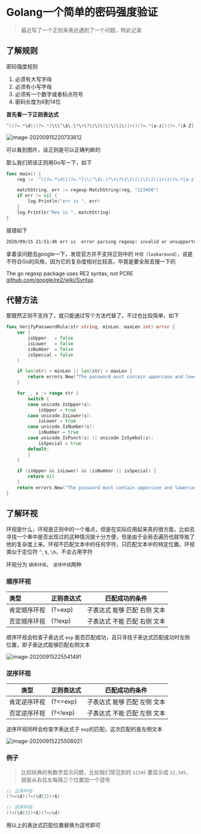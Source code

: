 # Golang一个简单的密码强度验证

<!--more-->

> 最近写了一个正则来表达遇到了一个问题，特此记录

## 了解规则

密码强度规则

1. 必须有大写字母
2. 必须有小写字母
3. 必须有一个数字或者标点符号
4. 密码长度为6到14位

**首先看一下正则表达式**

```go
^((?=.*\d)|(?=.*[\\\^\$\.\*\+\?\{\}\(\)\[\]\|]+))(?=.*[a-z])(?=.*[A-Z]).{6, 14}$
```

![image-20200915220733612](https://pic.yqqy.top/blog/image-20200915220733612.png "匹配结果")

可以看到图片，该正则是可以正确判断的

那么我们把该正则用Go写一下，如下

```go
func main() {
	reg := `^((?=.*\d)|(?=.*[\\\^\$\.\*\+\?\{\}\(\)\[\]\|]+))(?=.*[a-z])(?=.*[A-Z]).{6, 14}$`

	matchString, err := regexp.MatchString(reg, "123456")
	if err != nil {
		log.Println("err is ", err)
	}
	log.Println("Res is ", matchString)
}
```

报错如下

```bash
2020/09/15 21:51:46 err is  error parsing regexp: invalid or unsupported Perl syntax: `(?=`
```

拿着该问题去google一下，发现官方并不支持正则中的 `环视（lookaround）`，说是不符合Go的风格，因为它的复杂度相对比较高，毕竟是要全局去搜一下的

The go regexp package uses RE2 syntax, not PCRE [github.com/google/re2/wiki/Syntax](https://github.com/google/re2/wiki/Syntax)

## 代替方法

那既然正则不支持了，就只能通过写个方法代替了，不过也比较简单，如下

```go
func VerifyPasswordRule(str string, minLen, maxLen int) error {
	var (
		isUpper   = false
		isLower   = false
		isNumber  = false
		isSpecial = false
	)

	if len(str) < minLen || len(str) > maxLen {
		return errors.New("The password must contain uppercase and lowercase letters, numbers or punctuation, and must be 6-14 digits long. ")
	}

	for _, s := range str {
		switch {
		case unicode.IsUpper(s):
			isUpper = true
		case unicode.IsLower(s):
			isLower = true
		case unicode.IsNumber(s):
			isNumber = true
		case unicode.IsPunct(s) || unicode.IsSymbol(s):
			isSpecial = true
		default:
		}
	}

	if (isUpper && isLower) && (isNumber || isSpecial) {
		return nil
	}
	return errors.New("The password must contain uppercase and lowercase letters, numbers or punctuation, and must be 6-14 digits long. ")
}
```

## 了解环视

环视是什么，环视是正则中的一个难点，但是在实际应用起来真的很方面，比如去寻找一个串中是否出现过的这种情况就十分方便，但是由于全局去遍历也就导致了他的复杂度上来。环视不匹配文本中的任何字符，只匹配文本中的特定位置。环视类似于定位符 `^`, `$`, `\b`，不会占用字符

环视分为 `顺序环视`、 `逆序环视`两种

### 顺序环视

| 类型         | 正则表达式 | 匹配成功的条件               |
| :----------- | :--------- | ---------------------------- |
| 肯定顺序环视 | (?=exp)    | 子表达式 能够 匹配 右侧 文本 |
| 否定顺序环视 | (?!exp)    | 子表达式 不能 匹配 右侧 文本 |

顺序环视会检查子表达式 `exp` 能否匹配成功，且只寻找子表达式匹配成功时左侧位置，即子表达式能够匹配右侧文本

![image-20200915225541491](https://pic.yqqy.top/blog/image-20200915225541491.png "顺序环视")

### 逆序环视

| 类型         | 正则表达式 | 匹配成功的条件               |
| ------------ | ---------- | ---------------------------- |
| 肯定逆序环视 | (?<=exp)   | 子表达式 能够 匹配 左侧 文本 |
| 否定逆序环视 | (?<!exp)   | 子表达式 不能 匹配 左侧 文本 |

逆序环视同样会检查字表达式子 `exp`的匹配，这次匹配的是左侧文本

![image-20200915225506021](https://pic.yqqy.top/blog/image-20200915225506021.png "逆序环视")

### 例子

> 比较经典的有数字显示问题，比如我们常见到的 `12345` 要显示成 `12,345`，就是从右往左每隔三个位置加一个逗号

```go
// 正序环视
(?<=\d)(?=(\d{3})+$)

// 逆序环视
(?=(\d{3})+$)(?<=\d)
```

用以上的表达式匹配位置替换为逗号即可
